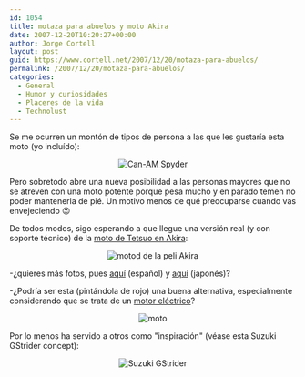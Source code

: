 ```yaml
---
id: 1054
title: motaza para abuelos y moto Akira
date: 2007-12-20T10:20:27+00:00
author: Jorge Cortell
layout: post
guid: https://www.cortell.net/2007/12/20/motaza-para-abuelos/
permalink: /2007/12/20/motaza-para-abuelos/
categories:
  - General
  - Humor y curiosidades
  - Placeres de la vida
  - Technolust
---
```

Se me ocurren un montón de tipos de persona a las que les gustarí­a esta moto (yo incluí­do):

<div style="text-align: center">
  <a target="_blank" title="Artí­culo sobre la moto" href="https://www.motorcycle-usa.com/Article_Page.aspx?ArticleID=4456"><img alt="Can-AM Spyder" title="Can-AM Spyder" src="https://www.motorcycle-usa.com/Photos/Web/Can-AM_Spyder_rr34.jpg" /></a>
</div>

Pero sobretodo abre una nueva posibilidad a las personas mayores que no se atreven con una moto potente porque pesa mucho y en parado temen no poder mantenerla de pié. Un motivo menos de qué preocuparse cuando vas envejeciendo 😉

De todos modos, sigo esperando a que llegue una versión real (y con soporte técnico) de la <a title="https://negatendo.net/kmc/" target="_blank" href="https://negatendo.net/kmc/">moto de Tetsuo en Akira</a>:

<div style="text-align: center">
  <img title="motod de la peli Akira" alt="motod de la peli Akira" src="https://outyourbackdoor.com/Images/aero.moto.pics/neo_fukuoka_001303.jpg" />
</div>

-¿quieres más fotos, pues <a title="fotos moto Akira es" target="_blank" href="https://www.fayerwayer.com/2005/07/la-moto-de-akira/">aquí­</a> (español) y <a title="fotos moto Akira jp" target="_blank" href="https://plusd.itmedia.co.jp/lifestyle/articles/0404/02/news040.html">aquí­</a> (japonés)?

-¿Podrí­a ser esta (pintándola de rojo) una buena alternativa, especialmente considerando que se trata de un <a title="Axel Group (Japan)" target="_blank" href="https://www.axle-group.com/press/pressdatail/20060420.php4">motor eléctrico</a>?

<div style="text-align: center">
  <img title="moto" alt="moto" src="https://www.ozoux.com/eclectic/archive/2006/07/13/images/ev-x7.jpg" />
</div>

Por lo menos ha servido a otros como "inspiración" (véase esta Suzuki GStrider concept):

<div style="text-align: center">
  <img title="Suzuki GStrider" alt="Suzuki GStrider" src="https://www.evolvingtype.com/teddy/archives/images/suzuki_gstrider.jpg" />
</div>